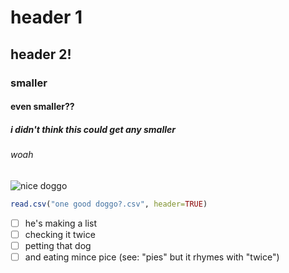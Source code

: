 # header 1
## header 2!
### smaller 
#### even smaller??

##### i didn't think this could get any smaller
###### woah


![nice doggo](https://github.com/aoifem01/skills-communicate-using-markdown/assets/160021774/1a857c48-8506-46ce-a7de-2012bce45737)


``` r
read.csv("one good doggo?.csv", header=TRUE)
```

- [ ] he's making a list
- [ ] checking it twice
- [ ] petting that dog
- [ ] and eating mince pice (see: "pies" but it rhymes with "twice")
